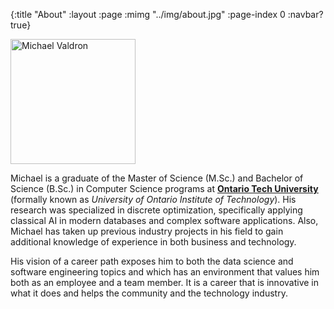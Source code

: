 {:title "About"
 :layout :page
 :mimg "../img/about.jpg"
 :page-index 0
 :navbar? true}

<div class="text-center">
<img src="../img/profile1.jpg" alt="Michael Valdron" title="Michael Valdron" class="img-fluid img-profile rounded-circle mx-auto mb-2" style="width: 200px;" />
</div>

Michael is a graduate of the Master of Science (M.Sc.) and Bachelor of Science (B.Sc.) in Computer Science programs at **<a href="https://www.ontariotechu.ca/" target="_blank"><u>Ontario Tech University</u></a>** (formally known as _University of Ontario Institute of Technology_). His research was specialized in discrete optimization, specifically applying classical AI in modern databases and complex software applications. Also, Michael has taken up previous industry projects in his field to gain additional knowledge of experience in both business and technology.

His vision of a career path exposes him to both the data science and software engineering topics and which has an environment that values him both as an employee and a team member. It is a career that is innovative in what it does and helps the community and the technology industry.
